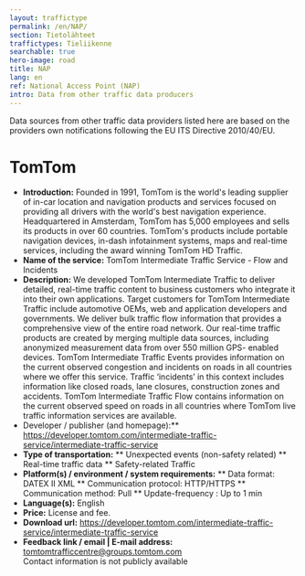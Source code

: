 ```yaml
---
layout: traffictype
permalink: /en/NAP/
section: Tietolähteet
traffictypes: Tieliikenne
searchable: true
hero-image: road
title: NAP
lang: en
ref: National Access Point (NAP)
intro: Data from other traffic data producers
---
```


Data sources from other traffic data providers listed here are based on the providers own notifications following the EU ITS Directive 2010/40/EU.

# TomTom 
* **Introduction:** Founded in 1991, TomTom is the world's leading supplier of in-car location and navigation products and services focused on providing all drivers with the world's best navigation experience. Headquartered in Amsterdam, TomTom has 5,000 employees and sells its products in over 60 countries. TomTom's products include portable navigation devices, in-dash infotainment systems, maps and real-time services, including the award winning TomTom HD Traffic. 
* **Name of the service:** TomTom Intermediate Traffic Service - Flow and Incidents
* **Description:** We developed TomTom Intermediate Traffic to deliver detailed, real-time traffic content to business customers who integrate it into their own applications. Target customers for TomTom Intermediate Traffic include automotive OEMs, web and application developers and governments. We deliver bulk traffic flow information that provides a comprehensive view of the entire road network. Our real-time traffic products are created by merging multiple data sources, including anonymized measurement data from over 550 million GPS- enabled devices. TomTom Intermediate Traffic Events provides information on the current observed congestion and incidents on roads in all countries where we offer this service. Traffic ‘incidents’ in this context includes information like closed roads, lane closures, construction zones and accidents. TomTom Intermediate Traffic Flow contains information on the current observed speed on roads in all countries where TomTom live traffic information services are available. 
* Developer / publisher (and homepage):** https://developer.tomtom.com/intermediate-traffic-service/intermediate-traffic-service
* **Type of transportation:**
** Unexpected events (non-safety related)
** Real-time traffic data
** Safety-related Traffic
* **Platform(s) / environment / system requirements:**
** Data format: DATEX II XML
** Communication protocol: HTTP/HTTPS
** Communication method: Pull
** Update-frequency : Up to 1 min
* **Language(s):** English
* **Price:** License and fee. 
* **Download url:** https://developer.tomtom.com/intermediate-traffic-service/intermediate-traffic-service 
* **Feedback link / email | E-mail address:** tomtomtrafficcentre@groups.tomtom.com <br> Contact information is not publicly available

